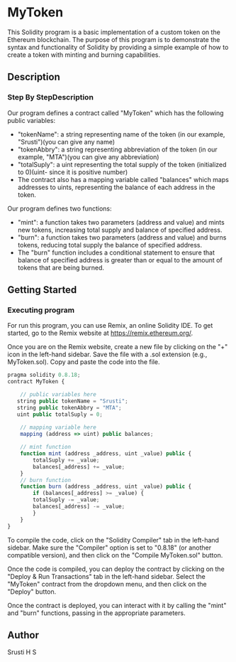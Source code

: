 # MyToken

This Solidity program is a basic implementation of a custom token on the Ethereum blockchain. The purpose of this program is to demonstrate the syntax and functionality of Solidity by providing a simple example of how to create a token with minting and burning capabilities.

## Description

### Step By StepDescription
Our program defines a contract called "MyToken" which has the following public variables:

* "tokenName": a string representing name of the token (in our example, "Srusti")(you can give any name)
* "tokenAbbry": a string representing abbreviation of the token (in our example, "MTA")(you can give any abbreviation)
* "totalSuply": a uint representing the total supply of the token (initialized to 0)(uint- since it is positive number)
* The contract also has a mapping variable called "balances" which maps addresses to uints, representing the balance of each address in the token.

Our program defines two functions:

* "mint": a function takes two parameters (address and value) and mints new tokens, increasing total supply and balance of specified address.
* "burn": a function takes two parameters (address and value) and burns tokens, reducing total supply the balance of specified address.
* The "burn" function includes a conditional statement to ensure that balance of specified address is greater than or equal to the amount of tokens that are being burned.

## Getting Started

### Executing program

For run this program, you can use Remix, an online Solidity IDE. To get started, go to the Remix website at https://remix.ethereum.org/.

Once you are on the Remix website, create a new file by clicking on the "+" icon in the left-hand sidebar. Save the file with a .sol extension (e.g., MyToken.sol). Copy and paste the code into the file.

```javascript
pragma solidity 0.8.18;
contract MyToken {

    // public variables here
   string public tokenName = "Srusti";
   string public tokenAbbry = "MTA";
   uint public totalSuply = 0;
     
    // mapping variable here
    mapping (address => uint) public balances;

    // mint function
    function mint (address _address, uint _value) public {
        totalSuply += _value;
        balances[_address] += _value;
    }
    // burn function
    function burn (address _address, uint _value) public {
        if (balances[_address] >= _value) {
        totalSuply -= _value;
        balances[_address] -= _value;
        }
    }
}

```

To compile the code, click on the "Solidity Compiler" tab in the left-hand sidebar. Make sure the "Compiler" option is set to "0.8.18" (or another compatible version), and then click on the "Compile MyToken.sol" button.

Once the code is compiled, you can deploy the contract by clicking on the "Deploy & Run Transactions" tab in the left-hand sidebar. Select the "MyToken" contract from the dropdown menu, and then click on the "Deploy" button.

Once the contract is deployed, you can interact with it by calling the "mint" and "burn" functions, passing in the appropriate parameters.

## Author
Srusti H S

